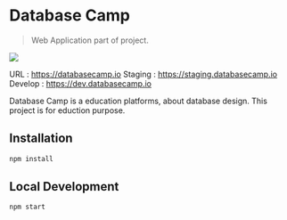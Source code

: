 # Database Camp
> Web Application part of project.

<a href="https://codeclimate.com/github/ganinw13120/DatabaseCampWebApplication/maintainability"><img src="https://api.codeclimate.com/v1/badges/7e4cae8ce350cf11b51d/maintainability" /></a> 

URL : https://databasecamp.io
Staging : https://staging.databasecamp.io
Develop : https://dev.databasecamp.io

Database Camp is a education platforms, about database design. This project is for eduction purpose.
## Installation

```sh
npm install
```
## Local Development
```sh
npm start
```

